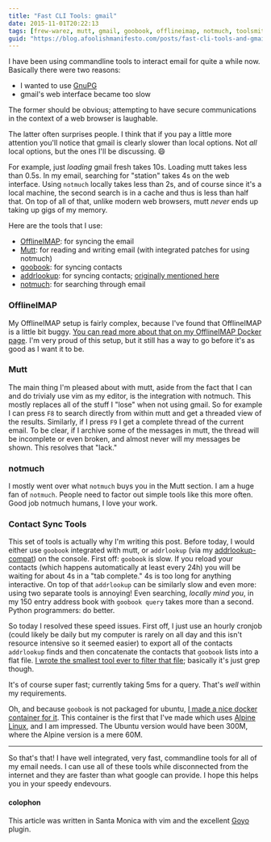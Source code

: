 ```yaml
---
title: "Fast CLI Tools: gmail"
date: 2015-11-01T20:22:13
tags: [frew-warez, mutt, gmail, goobook, offlineimap, notmuch, toolsmith]
guid: "https://blog.afoolishmanifesto.com/posts/fast-cli-tools-and-gmail"
---
```

I have been using commandline tools to interact email for quite a while now.
Basically there were two reasons:

 * I wanted to use [GnuPG](https://www.gnupg.org/)
 * gmail's web interface became too slow

The former should be obvious; attempting to have secure communications in the
context of a web browser is laughable.

The latter often surprises people.  I think that if you pay a little more
attention you'll notice that gmail is clearly slower than local options.  Not
*all* local options, but the ones I'll be discussing. 😄

For example, just *loading* gmail fresh takes 10s.  Loading mutt takes less than
0.5s.  In my email, searching for "station" takes 4s on the web interface.
Using `notmuch` locally takes less than 2s, and of course since it's a local
machine, the second search is in a cache and thus is less than half that.  On
top of all of that, unlike modern web browsers, mutt *never* ends up taking up
gigs of my memory.

Here are the tools that I use:

 * [OfflineIMAP](http://offlineimap.org/): for syncing the email
 * [Mutt](https://github.com/frioux/dotfiles#install-mutt): for reading and writing email (with integrated patches for using notmuch)
 * [goobook](https://pypi.python.org/pypi/goobook): for syncing contacts
 * [addrlookup](https://raw.githubusercontent.com/spaetz/vala-notmuch/static-sources/src/addrlookup.c): for syncing contacts; [originally mentioned here](http://dbp.io/essays/2013-06-29-hackers-replacement-for-gmail.html)
 * [notmuch](https://notmuchmail.org/): for searching through email

### OfflineIMAP

My OfflineIMAP setup is fairly complex, because I've found that OfflineIMAP is a
little bit buggy.  [You can read more about that on my OfflineIMAP Docker
page](https://hub.docker.com/r/frew/offlineimap/).  I'm very proud of this
setup, but it still has a way to go before it's as good as I want it to be.

### Mutt

The main thing I'm pleased about with mutt, aside from the fact that I can and
do trivialy use vim as my editor, is the integration with notmuch.  This mostly
replaces all of the stuff I "lose" when not using gmail.  So for example I can
press `F8` to search directly from within mutt and get a threaded view of the
results.  Similarly, if I press `F9` I get a complete thread of the current
email.  To be clear, if I archive some of the messages in mutt, the thread will
be incomplete or even broken, and almost never will my messages be shown.  This
resolves that "lack."

### notmuch

I mostly went over what `notmuch` buys you in the Mutt section.  I am a huge fan
of `notmuch`.  People need to factor out simple tools like this more often.
Good job notmuch humans, I love your work.

### Contact Sync Tools

This set of tools is actually why I'm writing this post.  Before today, I would
either use `goobook` integrated with mutt, or `addrlookup` (via my
[addrlookup-compat](https://github.com/frioux/dotfiles/blob/c4767ad337aab3a6d38e8e07f650d23878b0810d/bin/addrlookup-compat))
on the console.  First off: `goobook` is slow.  If you reload your contacts
(which happens automatically at least every 24h) you will be waiting for about
4s in a "tab complete."  4s is too long for anything interactive.  On top of
that `addrlookup` can be similarly slow and even more: using two separate tools
is annoying!  Even searching, *locally mind you*, in my 150 entry address book
with `goobook query` takes more than a second.  Python programmers: do better.

So today I resolved these speed issues.  First off, I just use an hourly cronjob
(could likely be daily but my computer is rarely on all day and this isn't
resource intensive so it seemed easier) to export all of the contacts
`addrlookup` finds and then concatenate the contacts that `goobook` lists into a
flat file.  [I wrote the smallest tool ever to filter that
file](https://github.com/frioux/dotfiles/blob/c4767ad337aab3a6d38e8e07f650d23878b0810d/bin/addrlookup-fast);
basically it's just grep though.

It's of course super fast; currently taking 5ms for a query.  That's *well*
within my requirements.

Oh, and because `goobook` is not packaged for ubuntu, [I made a nice docker
container for it](https://hub.docker.com/r/frew/goobook/).  This container is
the first that I've made which uses [Alpine Linux](http://alpinelinux.org/), and
I am impressed.  The Ubuntu version would have been 300M, where the Alpine
version is a mere 60M.

---

So that's that!  I have well integrated, very fast, commandline tools for all of
my email needs.  I can use all of these tools while disconnected from the
internet and they are faster than what google can provide.  I hope this helps
you in your speedy endevours.

#### colophon

This article was written in Santa Monica with vim and the excellent
[Goyo](https://github.com/junegunn/goyo.vim) plugin.
